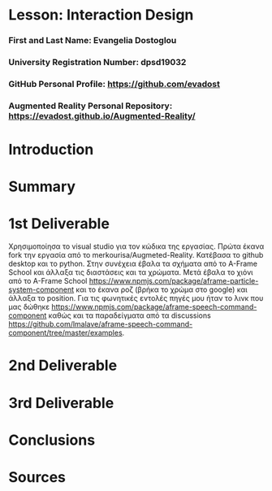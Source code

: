 # Lesson: Interaction Design

### First and Last Name: Evangelia Dostoglou
### University Registration Number: dpsd19032
### GitHub Personal Profile: https://github.com/evadost
### Augmented Reality Personal Repository: https://evadost.github.io/Augmented-Reality/

# Introduction

# Summary


# 1st Deliverable
Χρησιμοποίησα το visual studio για τον κώδικα της εργασίας. Πρώτα έκανα fork την εργασία από το merkourisa/Augmeted-Reality. Κατέβασα το github desktop και το python.
Στην συνέχεια έβαλα τα σχήματα από το A-Frame School και άλλαξα τις διαστάσεις και τα χρώματα. Μετά έβαλα το χιόνι από το A-Frame School https://www.npmjs.com/package/aframe-particle-system-component και το έκανα ροζ (βρήκα το χρώμα στο google) και άλλαξα το position. Για τις φωνητικές εντολές πηγές μου ήταν το λινκ που μας δώθηκε https://www.npmjs.com/package/aframe-speech-command-component καθώς και τα παραδείγματα από τα discussions https://github.com/lmalave/aframe-speech-command-component/tree/master/examples.


# 2nd Deliverable


# 3rd Deliverable 


# Conclusions


# Sources
